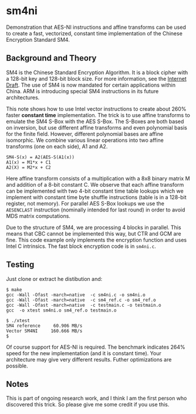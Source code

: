 # sm4ni

Demonstration that AES-NI instructions and affine transforms can be used to create a fast, vectorized,
constant time implementation of the Chinese Encryption Standard SM4.

## Background and Theory

SM4 is the Chinese Standard Encryption Algorithm. It is a block cipher with
a 128-bit key and 128-bit block size. For more information, see
the [Internet Draft](https://www.ietf.org/id/draft-ribose-cfrg-sm4).
The use of SM4 is now mandated for certain applications within China.
ARM is introducing special SM4 instructions in its future architectures.

This note shows how to use Intel vector instructions to create about 260%
faster **constant time** implementation. The trick is to use affine 
transforms to emulate the SM4 S-Box with the AES S-Box. The S-Boxes are
both based on inversion, but use different affine transforms and even
polynomial basis for the finite field. However, different polynomial
bases are affine isomorphic. We combine various linear operations
into two affine transforms (one on each side), A1 and A2.

```
SM4-S(x) = A2(AES-S(A1(x))
A1(x) = M1*x + C1
A2(X) = M2*x + C2
```
Here affine transform consists of a multiplication with a 8x8 binary
matrix M and addition of a 8-bit constant C. We observe that each affine 
transform can be implemented with two 4-bit constant time table lookups
which we implement with constant time byte shuffle instructions (table
is in a 128-bit register, not memory).
For parallel AES S-Box lookups we use the `AESENCLAST` instruction 
(nominally intended for last round)  in order to avoid MDS matrix 
computations.

Due to the structure of SM4, we are processing 4 blocks in parallel.
This means that CBC cannot be implemented this way, but CTR and GCM
are fine. This code example only implements the encryption function 
and uses Intel C intrinsics. The fast block encryption code is in
`sm4ni.c`.

## Testing

Just clone or extract he distibution and:
```
$ make
gcc -Wall -Ofast -march=native  -c sm4ni.c -o sm4ni.o
gcc -Wall -Ofast -march=native  -c sm4_ref.c -o sm4_ref.o
gcc -Wall -Ofast -march=native  -c testmain.c -o testmain.o
gcc  -o xtest sm4ni.o sm4_ref.o testmain.o 

$ ./xtest 
SM4 reference     60.906 MB/s
Vector SM4NI     160.666 MB/s
$ 
```
Of course support for AES-NI is required. The benchmark indicates 264%
speed for the new implementation (and it is constant time). Your
architecture may give very different results. Futher optimizations are
possible.

## Notes

This is part of ongoing research work, and I think I am the first person who
discovered this trick. So please give me some credit if you use this.

